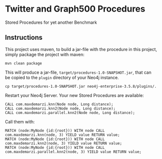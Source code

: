 # Twitter and Graph500 Procedures
Stored Procedures for yet another Benchmark


Instructions
------------ 

This project uses maven, to build a jar-file with the procedure in this
project, simply package the project with maven:

    mvn clean package

This will produce a jar-file, `target/procedures-1.0-SNAPSHOT.jar`,
that can be copied to the `plugin` directory of your Neo4j instance.

    cp target/procedures-1.0-SNAPSHOT.jar neo4j-enterprise-3.5.8/plugins/.
    

Restart your Neo4j Server. Your new Stored Procedures are available:

    CALL com.maxdemarzi.knn(Node node, Long distance);
    CALL com.maxdemarzi.knn2(Node node, Long distance);
    CALL com.maxdemarzi.parallel.knn2(Node node, Long distance);
    
Call them with:
        
    MATCH (node:MyNode {id:{root})) WITH node CALL com.maxdemarzi.knn(node, 3) YIELD value RETURN value;
    MATCH (node:MyNode {id:{root})) WITH node CALL com.maxdemarzi.knn2(node, 3) YIELD value RETURN value;
    MATCH (node:MyNode {id:{root})) WITH node CALL com.maxdemarzi.parallel.knn2(node, 3) YIELD value RETURN value;    

    